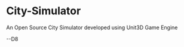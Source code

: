 City-Simulator
==============

An Open Source City Simulator developed using Unit3D Game Engine

--D8
